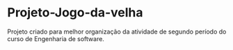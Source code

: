 # Projeto-Jogo-da-velha
Projeto criado para melhor organização da atividade de segundo período do curso de Engenharia de software.
